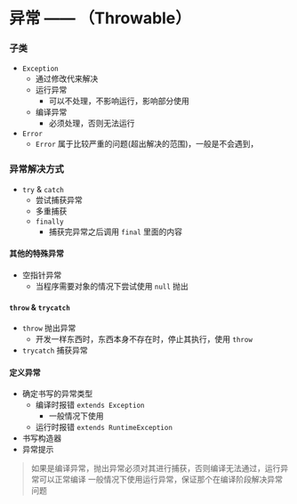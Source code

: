 # 异常 —— （Throwable）

### 子类
   *   `Exception`
        * 通过修改代来解决
        * 运行异常
            * 可以不处理，不影响运行，影响部分使用
        *  编译异常
            * 必须处理，否则无法运行
   *   `Error`
        * `Error` 属于比较严重的问题(超出解决的范围)，一般是不会遇到，
        
   ###  异常解决方式
   * `try`  & `catch`
        * 尝试捕获异常
       * 多重捕获
       * `finally`
            * 捕获完异常之后调用 `final` 里面的内容
            
   #### 其他的特殊异常
   * 空指针异常
        * 当程序需要对象的情况下尝试使用 `null` 抛出 
        
  #### `throw`  &  `trycatch`
  * `throw` 抛出异常
      * 开发一样东西时，东西本身不存在时，停止其执行，使用 `throw`   
  * `trycatch` 捕获异常
  
  #### 定义异常
  * 确定书写的异常类型
       *   编译时报错 `extends Exception` 
            * 一般情况下使用 
       *  运行时报错   `extends RuntimeException`
  * 书写构造器
  * 异常提示
  > 如果是编译异常，抛出异常必须对其进行捕获，否则编译无法通过，运行异常可以正常编译
> 一般情况下使用运行异常，保证那个在编译阶段解决异常问题 
   